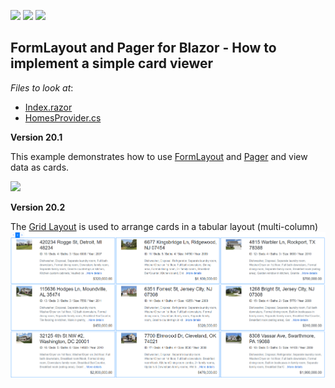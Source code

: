 <!-- default badges list -->
![](https://img.shields.io/endpoint?url=https://codecentral.devexpress.com/api/v1/VersionRange/285589284/20.2.3%2B)
[![](https://img.shields.io/badge/Open_in_DevExpress_Support_Center-FF7200?style=flat-square&logo=DevExpress&logoColor=white)](https://supportcenter.devexpress.com/ticket/details/T920833)
[![](https://img.shields.io/badge/📖_How_to_use_DevExpress_Examples-e9f6fc?style=flat-square)](https://docs.devexpress.com/GeneralInformation/403183)
<!-- default badges end -->
## FormLayout and Pager for Blazor - How to implement a simple card viewer

*Files to look at*:
-   [Index.razor](./CS/Pages/Index.razor)
-   [HomesProvider.cs](./CS/Data/HomesProvider.cs)

**Version 20.1**

This example demonstrates how to use [FormLayout](https://demos.devexpress.com/blazor/FormLayout) and [Pager](https://demos.devexpress.com/blazor/Pager) and view data as cards.

![](/Example.png)

**Version 20.2**

The [Grid Layout](https://demos.devexpress.com/blazor/GridLayout) is used to arrange cards in a tabular layout (multi-column)
![](/Example2.png)
